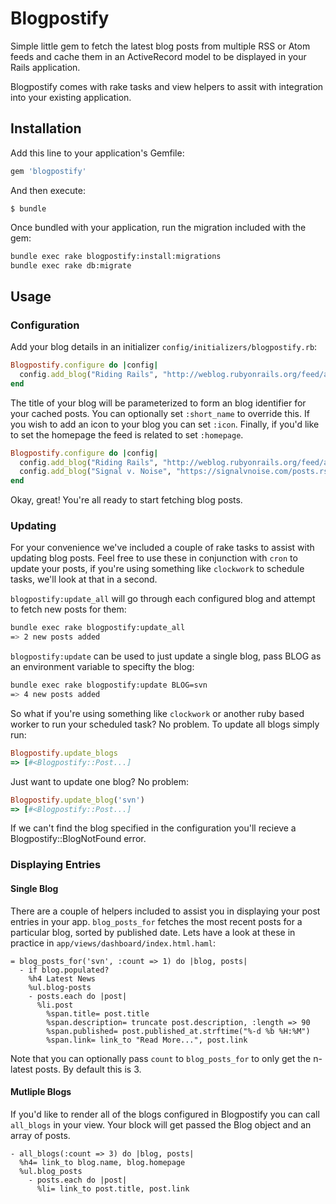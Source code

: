 # Blogpostify

Simple little gem to fetch the latest blog posts from multiple RSS or Atom feeds and cache them in an ActiveRecord model to be displayed in your Rails application.

Blogpostify comes with rake tasks and view helpers to assit with integration into your existing application.

## Installation

Add this line to your application's Gemfile:

```ruby
gem 'blogpostify'
```

And then execute:

    $ bundle

Once bundled with your application, run the migration included with the gem:

```sh
bundle exec rake blogpostify:install:migrations
bundle exec rake db:migrate
```

## Usage

### Configuration
Add your blog details in an initializer `config/initializers/blogpostify.rb`:

```ruby
Blogpostify.configure do |config|
  config.add_blog("Riding Rails", "http://weblog.rubyonrails.org/feed/atom.xml")
end
```

The title of your blog will be parameterized to form an blog identifier for your cached posts. You can optionally set `:short_name` to override this. If you wish to add an icon to your blog you can set `:icon`. Finally, if you'd like to set the homepage the feed is related to set `:homepage`.

```ruby
Blogpostify.configure do |config|
  config.add_blog("Riding Rails", "http://weblog.rubyonrails.org/feed/atom.xml", homepage: "http://weblog.rubyonrails.org/")
  config.add_blog("Signal v. Noise", "https://signalvnoise.com/posts.rss", :short_name: "svn", icon: "https://basecamp.com/assets/general/basecamp.png")
end
```

Okay, great! You're all ready to start fetching blog posts.

### Updating

For your convenience we've included a couple of rake tasks to assist with updating blog posts. Feel free to use these in conjunction with `cron` to update your posts, if you're using something like `clockwork` to schedule tasks, we'll look at that in a second.

`blogpostify:update_all` will go through each configured blog and attempt to fetch new posts for them:

```sh
bundle exec rake blogpostify:update_all
=> 2 new posts added
```

`blogpostify:update` can be used to just update a single blog, pass BLOG as an environment variable to specifty the blog:

```sh
bundle exec rake blogpostify:update BLOG=svn
=> 4 new posts added
```

So what if you're using something like `clockwork` or another ruby based worker to run your scheduled task? No problem. To update all blogs simply run:

```ruby
Blogpostify.update_blogs
=> [#<Blogpostify::Post...]
```

Just want to update one blog? No problem:

```ruby
Blogpostify.update_blog('svn')
=> [#<Blogpostify::Post...]
```

If we can't find the blog specified in the configuration you'll recieve a Blogpostify::BlogNotFound error.

### Displaying Entries

#### Single Blog

There are a couple of helpers included to assist you in displaying your post entries in your app. `blog_posts_for` fetches the most recent posts for a particular blog, sorted by published date. Lets have a look at these in practice in `app/views/dashboard/index.html.haml`:

```haml
= blog_posts_for('svn', :count => 1) do |blog, posts|
  - if blog.populated?
    %h4 Latest News
    %ul.blog-posts
    - posts.each do |post|
      %li.post
        %span.title= post.title
        %span.description= truncate post.description, :length => 90
        %span.published= post.published_at.strftime("%-d %b %H:%M")
        %span.link= link_to "Read More...", post.link
```

Note that you can optionally pass `count` to `blog_posts_for` to only get the n-latest posts. By default this is 3.

#### Mutliple Blogs

If you'd like to render all of the blogs configured in Blogpostify you can call `all_blogs` in your view. Your block will get passed the Blog object and an array of posts.

```haml
- all_blogs(:count => 3) do |blog, posts|
  %h4= link_to blog.name, blog.homepage
  %ul.blog_posts
    - posts.each do |post|
      %li= link_to post.title, post.link
```
